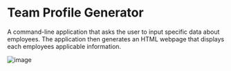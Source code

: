 # Team Profile Generator
A command-line application that asks the user to input specific data about employees. The application then generates an HTML webpage that displays each employees applicable information. 

![image](hhttps://raw.githubusercontent.com/WillHeyer/Team-Profile-Generator/main/Assets/Screen%20Shot%202021-02-01%20at%204.08.54%20PM.png)
